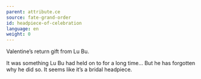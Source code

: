 ```yaml
---
parent: attribute.ce
source: fate-grand-order
id: headpiece-of-celebration
language: en
weight: 0
---
```


Valentine’s return gift from Lu Bu.

It was something Lu Bu had held on to for a long time… But he has forgotten why he did so.
It seems like it’s a bridal headpiece.

